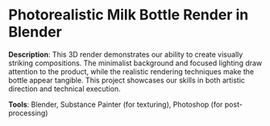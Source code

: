 # Photorealistic Milk Bottle Render in Blender

**Description**: This 3D render demonstrates our ability to create visually striking compositions. The minimalist background and focused lighting draw attention to the product, while the realistic rendering techniques make the bottle appear tangible. This project showcases our skills in both artistic direction and technical execution.

**Tools**: Blender, Substance Painter (for texturing), Photoshop (for post-processing)